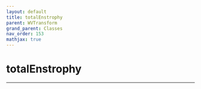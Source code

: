 ```yaml
---
layout: default
title: totalEnstrophy
parent: WVTransform
grand_parent: Classes
nav_order: 153
mathjax: true
---
```


#  totalEnstrophy




---

